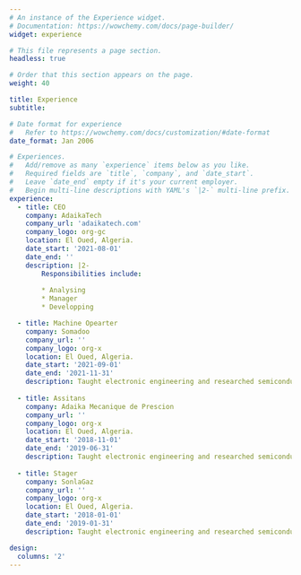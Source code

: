 ```yaml
---
# An instance of the Experience widget.
# Documentation: https://wowchemy.com/docs/page-builder/
widget: experience

# This file represents a page section.
headless: true

# Order that this section appears on the page.
weight: 40

title: Experience
subtitle:

# Date format for experience
#   Refer to https://wowchemy.com/docs/customization/#date-format
date_format: Jan 2006

# Experiences.
#   Add/remove as many `experience` items below as you like.
#   Required fields are `title`, `company`, and `date_start`.
#   Leave `date_end` empty if it's your current employer.
#   Begin multi-line descriptions with YAML's `|2-` multi-line prefix.
experience:
  - title: CEO
    company: AdaikaTech
    company_url: 'adaikatech.com'
    company_logo: org-gc
    location: El Oued, Algeria.
    date_start: '2021-08-01'
    date_end: ''
    description: |2-
        Responsibilities include:
        
        * Analysing
        * Manager
        * Developping

  - title: Machine Opearter
    company: Somadoo
    company_url: ''
    company_logo: org-x
    location: El Oued, Algeria.
    date_start: '2021-09-01'
    date_end: '2021-11-31'
    description: Taught electronic engineering and researched semiconductor physics.
  
  - title: Assitans
    company: Adaika Mecanique de Prescion
    company_url: ''
    company_logo: org-x
    location: El Oued, Algeria.
    date_start: '2018-11-01'
    date_end: '2019-06-31'
    description: Taught electronic engineering and researched semiconductor physics.
  
  - title: Stager
    company: SonlaGaz
    company_url: ''
    company_logo: org-x
    location: El Oued, Algeria.
    date_start: '2018-01-01'
    date_end: '2019-01-31'
    description: Taught electronic engineering and researched semiconductor physics.

design:
  columns: '2'
---
```

